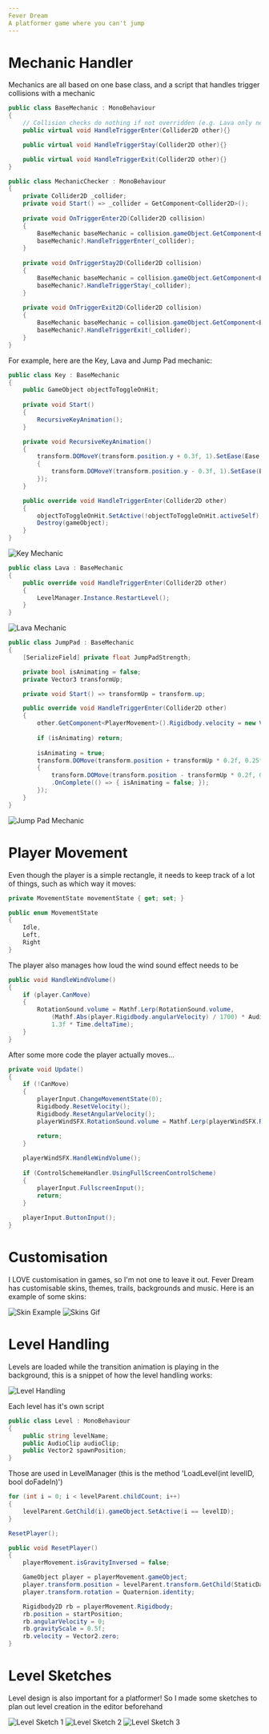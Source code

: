 ```yaml
---
Fever Dream
A platformer game where you can't jump
---
```


# Mechanic Handler

Mechanics are all based on one base class, and a script that handles trigger collisions with a mechanic

```csharp
public class BaseMechanic : MonoBehaviour
{
    // Collision checks do nothing if not overridden (e.g. Lava only needs Enter, while Black Hole needs all 3).
    public virtual void HandleTriggerEnter(Collider2D other){}

    public virtual void HandleTriggerStay(Collider2D other){}

    public virtual void HandleTriggerExit(Collider2D other){}
}
````

```csharp
public class MechanicChecker : MonoBehaviour
{    
    private Collider2D _collider;
    private void Start() => _collider = GetComponent<Collider2D>();
    
    private void OnTriggerEnter2D(Collider2D collision)
    {
        BaseMechanic baseMechanic = collision.gameObject.GetComponent<BaseMechanic>();
        baseMechanic?.HandleTriggerEnter(_collider);
    }
    
    private void OnTriggerStay2D(Collider2D collision)
    {
        BaseMechanic baseMechanic = collision.gameObject.GetComponent<BaseMechanic>();
        baseMechanic?.HandleTriggerStay(_collider);
    }
    
    private void OnTriggerExit2D(Collider2D collision)
    {
        BaseMechanic baseMechanic = collision.gameObject.GetComponent<BaseMechanic>();
        baseMechanic?.HandleTriggerExit(_collider);
    }
}
```

For example, here are the Key, Lava and Jump Pad mechanic:

```csharp
public class Key : BaseMechanic
{
    public GameObject objectToToggleOnHit;
        
    private void Start()
    {
        RecursiveKeyAnimation();
    }

    private void RecursiveKeyAnimation()
    {
        transform.DOMoveY(transform.position.y + 0.3f, 1).SetEase(Ease.InOutSine).OnComplete(() =>
        {
            transform.DOMoveY(transform.position.y - 0.3f, 1).SetEase(Ease.InOutSine).OnComplete(RecursiveKeyAnimation);
        });
    }

    public override void HandleTriggerEnter(Collider2D other)
    {
        objectToToggleOnHit.SetActive(!objectToToggleOnHit.activeSelf);
        Destroy(gameObject);
    }
}
```

![Key Mechanic](./assets/images/projects/fever-dream/key.png)

```csharp
public class Lava : BaseMechanic
{
    public override void HandleTriggerEnter(Collider2D other)
    {
        LevelManager.Instance.RestartLevel();
    }
}
```

![Lava Mechanic](./assets/images/projects/fever-dream/lava.png)

```csharp
public class JumpPad : BaseMechanic
{
    [SerializeField] private float JumpPadStrength;

    private bool isAnimating = false;
    private Vector3 transformUp;

    private void Start() => transformUp = transform.up;

    public override void HandleTriggerEnter(Collider2D other)
    {
        other.GetComponent<PlayerMovement>().Rigidbody.velocity = new Vector2(other.GetComponent<PlayerMovement>().Rigidbody.velocity.x, JumpPadStrength) * transform.up;
            
        if (isAnimating) return;
        
        isAnimating = true;
        transform.DOMove(transform.position + transformUp * 0.2f, 0.25f).OnComplete(() =>
        {
            transform.DOMove(transform.position - transformUp * 0.2f, 0.4f)
            .OnComplete(() => { isAnimating = false; });
        });
    }
}
```

![Jump Pad Mechanic](./assets/images/projects/fever-dream/jump-pad.png)

# Player Movement

Even though the player is a simple rectangle, it needs to keep track of a lot of things, such as which way it moves:

```csharp
private MovementState movementState { get; set; }

public enum MovementState
{
    Idle,
    Left,
    Right
}
```

The player also manages how loud the wind sound effect needs to be

```csharp
public void HandleWindVolume()
{
    if (player.CanMove)
    {
        RotationSound.volume = Mathf.Lerp(RotationSound.volume,
            (Mathf.Abs(player.Rigidbody.angularVelocity) / 1700) * AudioSettings.sfxVolume * 0.5f,
            1.3f * Time.deltaTime);
    }
}
```

After some more code the player actually moves...

```csharp
private void Update()
{
    if (!CanMove)
    {
        playerInput.ChangeMovementState(0);
        Rigidbody.ResetVelocity();
        Rigidbody.ResetAngularVelocity();
        playerWindSFX.RotationSound.volume = Mathf.Lerp(playerWindSFX.RotationSound.volume, 0, 0.5f);

        return;
    }
    
    playerWindSFX.HandleWindVolume();
    
    if (ControlSchemeHandler.UsingFullScreenControlScheme)
    {
        playerInput.FullscreenInput();
        return;
    }
    
    playerInput.ButtonInput();
}
```

# Customisation

I LOVE customisation in games, so I'm not one to leave it out. Fever Dream has customisable skins, themes, trails, backgrounds and music. Here is an example of some skins:

![Skin Example](./assets/images/projects/fever-dream/skins-inspector.png)
![Skins Gif](./assets/images/projects/fever-dream/skins.gif)

# Level Handling

Levels are loaded while the transition animation is playing in the background, this is a snippet of how the level handling works:

![Level Handling](./assets/images/projects/fever-dream/levels.png)

Each level has it's own script

```csharp
public class Level : MonoBehaviour
{
    public string levelName;
    public AudioClip audioClip;
    public Vector2 spawnPosition;
}
```

Those are used in LevelManager (this is the method 'LoadLevel(int levelID, bool doFadeIn)')

```csharp
for (int i = 0; i < levelParent.childCount; i++)
{
    levelParent.GetChild(i).gameObject.SetActive(i == levelID);
}

ResetPlayer();
```

```csharp
public void ResetPlayer()
{
    playerMovement.isGravityInversed = false;

    GameObject player = playerMovement.gameObject;
    player.transform.position = levelParent.transform.GetChild(StaticData.CurrentLevel).GetComponent<Level>().spawnPosition;
    player.transform.rotation = Quaternion.identity;

    Rigidbody2D rb = playerMovement.Rigidbody;
    rb.position = startPosition;
    rb.angularVelocity = 0;
    rb.gravityScale = 0.5f;
    rb.velocity = Vector2.zero;
}
```

# Level Sketches

Level design is also important for a platformer! So I made some sketches to plan out level creation in the editor beforehand

![Level Sketch 1](./assets/images/projects/fever-dream/level-sketch-1.png)
![Level Sketch 2](./assets/images/projects/fever-dream/level-sketch-2.png)
![Level Sketch 3](./assets/images/projects/fever-dream/level-sketch-3.png)